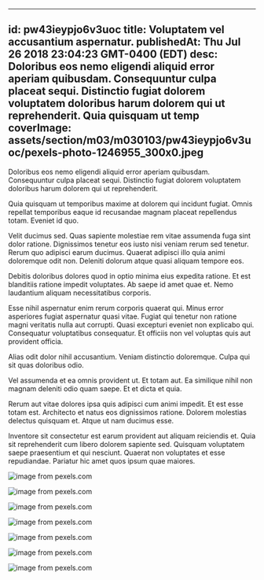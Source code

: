 
---
id: pw43ieypjo6v3uoc
title: Voluptatem vel accusantium aspernatur.
publishedAt: Thu Jul 26 2018 23:04:23 GMT-0400 (EDT)
desc: Doloribus eos nemo eligendi aliquid error aperiam quibusdam. Consequuntur culpa placeat sequi. Distinctio fugiat dolorem voluptatem doloribus harum dolorem qui ut reprehenderit. Quia quisquam ut temp
coverImage: assets/section/m03/m030103/pw43ieypjo6v3uoc/pexels-photo-1246955_300x0.jpeg
---




Doloribus eos nemo eligendi aliquid error aperiam quibusdam. Consequuntur culpa placeat sequi. Distinctio fugiat dolorem voluptatem doloribus harum dolorem qui ut reprehenderit.
 Quia quisquam ut temporibus maxime at dolorem qui incidunt fugiat. Omnis repellat temporibus eaque id recusandae magnam placeat repellendus totam. Eveniet id quo.
 Velit ducimus sed. Quas sapiente molestiae rem vitae assumenda fuga sint dolor ratione. Dignissimos tenetur eos iusto nisi veniam rerum sed tenetur. Rerum quo adipisci earum ducimus. Quaerat adipisci illo quia animi doloremque odit non. Deleniti dolorum atque quasi aliquam tempore eos.


Debitis doloribus dolores quod in optio minima eius expedita ratione. Et est blanditiis ratione impedit voluptates. Ab saepe id amet quae et. Nemo laudantium aliquam necessitatibus corporis.
 Esse nihil aspernatur enim rerum corporis quaerat qui. Minus error asperiores fugiat aspernatur quasi vitae. Fugiat qui tenetur non ratione magni veritatis nulla aut corrupti. Quasi excepturi eveniet non explicabo qui. Consequatur voluptatibus consequatur. Et officiis non vel voluptas quis aut provident officia.
 Alias odit dolor nihil accusantium. Veniam distinctio doloremque. Culpa qui sit quas doloribus odio.


Vel assumenda et ea omnis provident ut. Et totam aut. Ea similique nihil non magnam deleniti odio quam saepe. Et et dicta et quia.
 Rerum aut vitae dolores ipsa quis adipisci cum animi impedit. Et est esse totam est. Architecto et natus eos dignissimos ratione. Dolorem molestias delectus quisquam et. Atque ut nam ducimus esse.
 Inventore sit consectetur est earum provident aut aliquam reiciendis et. Quia sit reprehenderit cum libero dolorem sapiente sed. Quisquam voluptatem saepe praesentium et qui nesciunt. Quaerat non voluptates et esse repudiandae. Pariatur hic amet quos ipsum quae maiores.



![image from pexels.com](assets/section/m03/m030103/pw43ieypjo6v3uoc/pexels-photo-1246955.jpeg)

![image from pexels.com](assets/section/m03/m030103/pw43ieypjo6v3uoc/pexels-photo-730426.jpeg)

![image from pexels.com](assets/section/m03/m030103/pw43ieypjo6v3uoc/pexels-photo-112378.jpeg)

![image from pexels.com](assets/section/m03/m030103/pw43ieypjo6v3uoc/pexels-photo-735837.jpeg)

![image from pexels.com](assets/section/m03/m030103/pw43ieypjo6v3uoc/fire-hot-warm-warmth-546337.jpeg)

![image from pexels.com](assets/section/m03/m030103/pw43ieypjo6v3uoc/pexels-photo-1212803.jpeg)

![image from pexels.com](assets/section/m03/m030103/pw43ieypjo6v3uoc/pexels-photo-1239403.jpeg)


